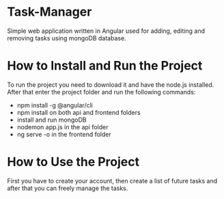 # Task-Manager
Simple web application written in Angular used for adding, editing and removing tasks using mongoDB database.

# How to Install and Run the Project
To run the project you need to download it and have the node.js installed. After that enter the project folder and run the following commands:
- npm install -g @angular/cli
- npm install on both api and frontend folders
- install and run mongoDB
- nodemon app.js in the api folder
- ng serve -o in the frontend folder

# How to Use the Project
First you have to create your account, then create a list of future tasks and after that you can freely manage the tasks.
